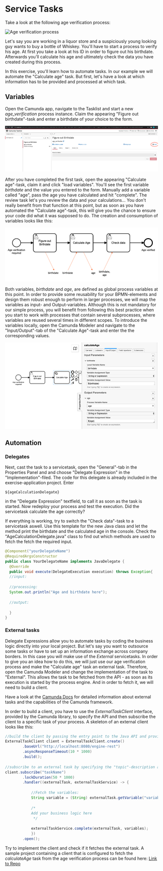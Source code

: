 # Service Tasks
Take a look at the following age verification process:

![Age verification process](img/age-verification-process.png)

Let's say you are working in a liquor store and a suspiciously young looking guy wants to buy a bottle of Whiskey. You'll have to start a process to verify his age. At first you take a look at his ID in order to figure out his birthdate. Afterwards you'll calculate his age and ultimately check the data you have created during this process.


In this exercise, you'll learn how to automate tasks. In our example we will automate the "Calculate age" task. But first, let's have a look at which information has to be provided and processed at which task. 

## Variables
Open the Camunda app, navigate to the Tasklist and start a new *age_verification* process instance. 
Claim the appearing "Figure out birthdate"-task and enter a birthdate of your choice to the form.

![Figure out birthdate](img/claim.png)

After you have completed the first task, open the appearing "Calculate age"-task, claim it and click "load variables". You'll see the first variable *birthdate* and the value you entered to the form. Manually add a variable called "age", pass the age you have calculated and hit "complete". The review task let's you review the data and your calculations... You don't really benefit from that function at this point, but as soon as you have automated the "Calculate age"-task, this will give you the chance to ensure your code did what it was supposed to do.
The creation and consumption of variables looks like this: 

![Input output variables](img/input-output-variables.png)

Both variables, *birthdate* and *age*, are defined as global process variables at this point. In order to provide some reusability for your BPMN-elements and design them robust enough to perform in larger processes, we will map the variables as input- and Output-variables. Although this is not mandatory for our simple process, you will benefit from following this best practice when you start to work with processes that contain several subprocesses, where variables are reused several times in different scopes.
To introduce the variables locally, open the Camunda Modeler and navigate to the "Input/Output"-tab of the "Calculate Age"-task and enter the the corresponding values.

![Modeler variables](img/modeler-variables.png)

## Automation
### Delegates
Next, cast the task to a servicetask, open the "General"-tab in the Properties Panel and and choose "Delegate Expression" in the "Implementation"-filed. The code for this delegate is already included in the exercise-application project. Enter 
```
${ageCalculationDelegate}
```
in the "Delegate Expression" textfield, to call it as soon as the task is started.
Now redeploy your process and test the execution. Did the servicetask calculate the age correctly?

If everything is working, try to switch the "Check data"-task to a servicetask aswell. Use this template for the new Java class and let the method print the birthdate and the calculated age in the console. Check the "AgeCalculationDelegate.java" class to find out which methods are used to fetch the fetch the required input.

```java
@Component("yourDelegateName")  
@RequiredArgsConstructor  
public class YourDelegateName implements JavaDelegate {  
  @Override  
  public void execute(DelegateExecution execution) throws Exception{  
  //input:
  
  //processing:  
  System.out.println("Age and birthdate here");  
  
  //output:  

  }  
}
```

### External tasks
Delegate Expressions allow you to automate tasks by coding the business logic directly into your local project. But let's say you want to outsource some tasks or have to set up an information exchange across company borders. In this case you will make use of the *External* servicetasks.
In order to give you an idea how to do this, we will just use our age verification process and make the "Calculate age" task an external task. Therefore, open the Camunda Modeler and change the implementation of the task to "External". This allows the task to be fetched from the API - as soon as its execution is started by the process engine. And in order to fetch it, we will need to build a client.

Have a look at the [Camunda Docs](https://docs.camunda.org/manual/latest/user-guide/ext-client/spring-boot-starter/) for detailed information about external tasks and the capabilities of the Camunda framework.

In order to build a client, you have to use the *ExternalTaskClient* interface, provided by the Camunda library, to specify the API and then subscribe the client to a specific task of your process.
A skeleton of an external client looks like this:

```java
//build the client by passing the entry point to the Java API and providing a timeout duration  
ExternalTaskClient client = ExternalTaskClient.create()  
        .baseUrl("http://localhost:8080/engine-rest")  
        .asyncResponseTimeout(10 * 1000)  
        .build();  
  
//subscribe to an external task by specifying the "topic"-description as in the diagram  
client.subscribe("taskName")  
        .lockDuration(50 * 1000)  
        .handler((externalTask, externalTaskService) -> {  
			
			//Fetch the variables:
			String variable = (String) externalTask.getVariable("variableName");
			
			/*
			Add your business logic here
			 */
  
			externalTaskService.complete(externalTask, variables);  
			})  
        .open();
```

Try to implement the client and check if it fetches the external task.
A sample project containing a client that is configured to fetch the *calculateAge* task from the age verification process can be found here:
[Link to Repo](/repo.git)
